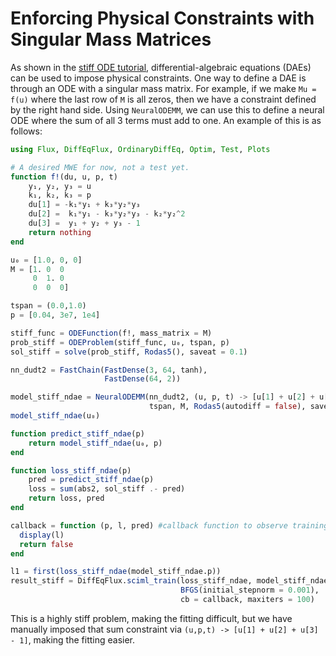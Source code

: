 # Enforcing Physical Constraints with Singular Mass Matrices

As shown in the [stiff ODE tutorial](https://docs.juliadiffeq.org/latest/tutorials/advanced_ode_example/#Handling-Mass-Matrices-1),
differential-algebraic equations (DAEs) can be used to impose physical
constraints. One way to define a DAE is through an ODE with a singular mass
matrix. For example, if we make `Mu = f(u)` where the last row of `M` is all
zeros, then we have a constraint defined by the right hand side. Using
`NeuralODEMM`, we can use this to define a neural ODE where the sum of all 3
terms must add to one. An example of this is as follows:

```julia
using Flux, DiffEqFlux, OrdinaryDiffEq, Optim, Test, Plots

# A desired MWE for now, not a test yet.
function f!(du, u, p, t)
    y₁, y₂, y₃ = u
    k₁, k₂, k₃ = p
    du[1] = -k₁*y₁ + k₃*y₂*y₃
    du[2] =  k₁*y₁ - k₃*y₂*y₃ - k₂*y₂^2
    du[3] =  y₁ + y₂ + y₃ - 1
    return nothing
end

u₀ = [1.0, 0, 0]
M = [1. 0  0
     0  1. 0
     0  0  0]

tspan = (0.0,1.0)
p = [0.04, 3e7, 1e4]

stiff_func = ODEFunction(f!, mass_matrix = M)
prob_stiff = ODEProblem(stiff_func, u₀, tspan, p)
sol_stiff = solve(prob_stiff, Rodas5(), saveat = 0.1)

nn_dudt2 = FastChain(FastDense(3, 64, tanh),
                     FastDense(64, 2))

model_stiff_ndae = NeuralODEMM(nn_dudt2, (u, p, t) -> [u[1] + u[2] + u[3] - 1],
                               tspan, M, Rodas5(autodiff = false), saveat = 0.1)
model_stiff_ndae(u₀)

function predict_stiff_ndae(p)
    return model_stiff_ndae(u₀, p)
end

function loss_stiff_ndae(p)
    pred = predict_stiff_ndae(p)
    loss = sum(abs2, sol_stiff .- pred)
    return loss, pred
end

callback = function (p, l, pred) #callback function to observe training
  display(l)
  return false
end

l1 = first(loss_stiff_ndae(model_stiff_ndae.p))
result_stiff = DiffEqFlux.sciml_train(loss_stiff_ndae, model_stiff_ndae.p,
                                      BFGS(initial_stepnorm = 0.001),
                                      cb = callback, maxiters = 100)
```

This is a highly stiff problem, making the fitting difficult, but we have
manually imposed that sum constraint via `(u,p,t) -> [u[1] + u[2] + u[3] - 1]`,
making the fitting easier.

